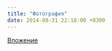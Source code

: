 ```yaml
---
title: "Фотография"
date: 2014-08-31 22:18:00 +0300
---
```



[Вложение](/assets/vk_photos/3/osxBhdo0NK0.jpg)
